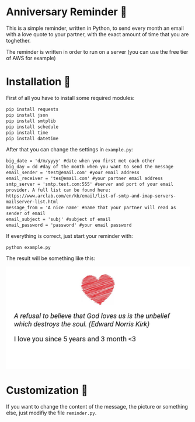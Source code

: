 # Anniversary Reminder :couple_with_heart:

This is a simple reminder, written in Python, to send every month an email with a love quote to your partner, with the exact amount of time that you are toghether.

The reminder is written in order to run on a server (you can use the free tier of AWS for example)

# Installation :green_heart:

First of all you have to install some required modules:
```
pip install requests
pip install json
pip install smtplib
pip install schedule
pip install time
pip install datetime
```

After that you can change the settings in `example.py`:

```
big_date = 'd/m/yyyy' #date when you first met each other
big_day = dd #day of the month when you want to send the message
email_sender = 'test@email.com' #your email address
email_receiver = 'tes@email.com' #your partner email address
smtp_server = 'smtp.test.com:555' #server and port of your email provider. A full list can be found here: https://www.arclab.com/en/kb/email/list-of-smtp-and-imap-servers-mailserver-list.html
message_from = 'A nice name' #name that your partner will read as sender of email
email_subject = 'subj' #subject of email
email_password = 'password' #your email password
```

If everything is correct, just start your reminder with:
```
python example.py
```

The result will be something like this:

<img src="https://github.com/daaanny90/Anniversary-Reminder/blob/master/img/love.JPG" />

# Customization :blue_heart:
If you want to change the content of the message, the picture or something else, just modifiy the file `reminder.py`.
